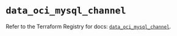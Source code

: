 # `data_oci_mysql_channel`

Refer to the Terraform Registry for docs: [`data_oci_mysql_channel`](https://registry.terraform.io/providers/oracle/oci/6.18.0/docs/data-sources/mysql_channel).
